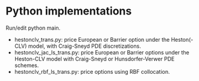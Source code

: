 # Python implementations

Run/edit python main.

* hestonclv_trans.py: price European or Barrier option under the Heston(-CLV) model, with Craig-Sneyd PDE discretizations. 
* hestonclv_jac_ls_trans.py: price European or Barrier options under the Heston-CLV model with Craig-Sneyd or Hunsdorfer-Verwer PDE schemes.
* hestonclv_rbf_ls_trans.py: price options using RBF collocation.

